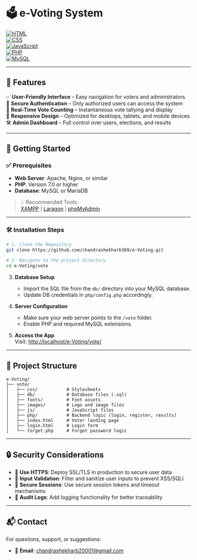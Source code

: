 # 🗳️ e-Voting System

[![HTML](https://img.shields.io/badge/HTML-5-orange?logo=html5&logoColor=white&style=for-the-badge)](https://developer.mozilla.org/en-US/docs/Web/HTML)  
[![CSS](https://img.shields.io/badge/CSS-3-blue?logo=css3&logoColor=white&style=for-the-badge)](https://developer.mozilla.org/en-US/docs/Web/CSS)  
[![JavaScript](https://img.shields.io/badge/JavaScript-ES6-yellow?logo=javascript&logoColor=black&style=for-the-badge)](https://developer.mozilla.org/en-US/docs/Web/JavaScript)  
[![PHP](https://img.shields.io/badge/PHP-7+-8892be?logo=php&logoColor=white&style=for-the-badge)](https://www.php.net/)  
[![MySQL](https://img.shields.io/badge/MySQL-Database-4479A1?logo=mysql&logoColor=white&style=for-the-badge)](https://www.mysql.com/)


---

## 📌 Features

✅ **User-Friendly Interface** – Easy navigation for voters and administrators  
🔐 **Secure Authentication** – Only authorized users can access the system  
🧮 **Real-Time Vote Counting** – Instantaneous vote tallying and display  
📱 **Responsive Design** – Optimized for desktops, tablets, and mobile devices  
🛠️ **Admin Dashboard** – Full control over users, elections, and results  

---

## 🚀 Getting Started

### ✅ Prerequisites

- **Web Server**: Apache, Nginx, or similar
- **PHP**: Version 7.0 or higher
- **Database**: MySQL or MariaDB

> 💡 Recommended Tools:  
> [XAMPP](https://www.apachefriends.org/index.html) | [Laragon](https://laragon.org/) | [phpMyAdmin](https://www.phpmyadmin.net/)

---

### 🛠️ Installation Steps

```bash
# 1. Clone the Repository
git clone https://github.com/chandrashekharb369/e-Voting.git

# 2. Navigate to the project directory
cd e-Voting/vote
```

3. **Database Setup**  
   - Import the SQL file from the `db/` directory into your MySQL database.  
   - Update DB credentials in `php/config.php` accordingly.

4. **Server Configuration**  
   - Make sure your web server points to the `/vote` folder.  
   - Enable PHP and required MySQL extensions.

5. **Access the App**  
   Visit: [http://localhost/e-Voting/vote/](http://localhost/e-Voting/vote/)

---

## 🧩 Project Structure

```plaintext
e-Voting/
├── vote/
│   ├── css/           # Stylesheets
│   ├── db/            # Database files (.sql)
│   ├── fonts/         # Font assets
│   ├── images/        # Logo and image files
│   ├── js/            # JavaScript files
│   ├── php/           # Backend logic (login, register, results)
│   ├── index.html     # Voter landing page
│   ├── login.html     # Login form
│   └── forget.php     # Forgot password logic
```

---

## 🔒 Security Considerations

- 🔐 **Use HTTPS**: Deploy SSL/TLS in production to secure user data
- 🧪 **Input Validation**: Filter and sanitize user inputs to prevent XSS/SQLi
- 🔑 **Secure Sessions**: Use secure session tokens and timeout mechanisms
- 🧾 **Audit Logs**: Add logging functionality for better traceability

---

## 📬 Contact

For questions, support, or suggestions:

- 📧 **Email**: [chandrashekharb20001@gmail.com](mailto:chandrashekharb20001@gmail.com)

